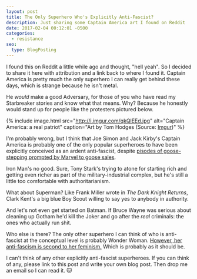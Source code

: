 ```yaml
---
layout: post
title: The Only Superhero Who's Explicitly Anti-Fascist?
description: Just sharing some Captain America art I found on Reddit
date: 2017-02-04 00:12:01 -0500
categories: 
  - resistance
seo:
  type: BlogPosting
---
```

I found this on Reddit a little while ago and thought, "hell yeah". So I decided to share it here with attribution and a link back to where I found it. Captain America is pretty much the only superhero I can really get behind these days, which is strange because he isn't metal.

He *would* make a good Adversary, for those of you who have read my Starbreaker stories and know what that means. Why? Because he honestly would stand up for people like the protesters pictured below.

{% include image.html src="http://i.imgur.com/qkQlEEd.jpg" alt="Captain America: a real patriot" caption="Art by Tom Hodges (Source: [Imgur](http://imgur.com/qkQlEEd))" %}

I'm probably wrong, but I think that Joe Simon and Jack Kirby's Captain America is probably one of the only popular superheroes to have been explicitly conceived as an ardent anti-fascist, despite [pisodes of goose-stepping prompted by Marvel to goose sales](https://www.jacobinmag.com/2016/05/captain-america-fascist-hydra-marvel/).

Iron Man's no good. Sure, Tony Stark's trying to atone for starting rich and getting even richer as part of the military-industrial complex, but he's still a little too comfortable with authoritarianism.

What about Superman? Like Frank Miller wrote in *The Dark Knight Returns*, Clark Kent's a big blue Boy Scout willing to say yes to anybody in authority.

And let's not even get started on Batman. If Bruce Wayne was serious about cleaning up Gotham he'd kill the Joker and go after the *real* criminals: the ones who actually run shit.

Who else is there? The only other superhero I can think of who is anti-fascist at the conceptual level is probably Wonder Woman. [However, her anti-fascism is second to her feminism.](http://www.newyorker.com/magazine/2014/09/22/last-amazon) Which is probably as it should be.

I can't think of any other explicitly anti-fascist superheroes. If you can think of any, please link to this post and write your own blog post. Then drop me an email so I can read it. :cat: